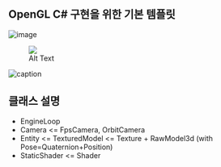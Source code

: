 ## OpenGL C# 구현을 위한 기본 템플릿

![image](https://github.com/mekjh12/OpenGL3d/assets/122244587/fbb8c295-bd4f-41e0-a698-feb2a0e7c56d)

<figure>
  <img src="https://github.com/mekjh12/OpenGL3d/assets/122244587/e9546f50-5dbd-4483-9a04-4283f1aa7d0d"/>
  <figcaption>Alt Text</figcaption>
</figure>

![caption](/path/to/image.jpg)

## 클래스 설명

* EngineLoop
* Camera <= FpsCamera, OrbitCamera
* Entity <= TexturedModel <= Texture + RawModel3d (with Pose=Quaternion+Position)
* StaticShader <= Shader 
